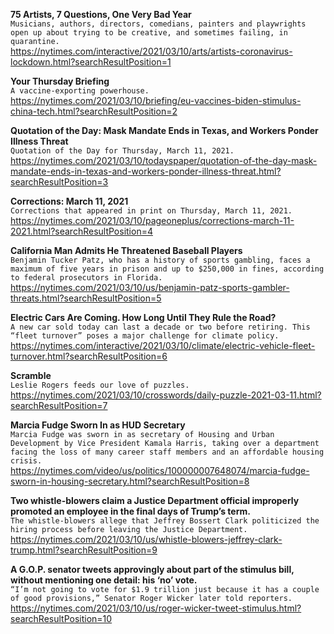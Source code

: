 **75 Artists, 7 Questions, One Very Bad Year**\
`Musicians, authors, directors, comedians, painters and playwrights open up about trying to be creative, and sometimes failing, in quarantine.`\
https://nytimes.com/interactive/2021/03/10/arts/artists-coronavirus-lockdown.html?searchResultPosition=1

**Your Thursday Briefing**\
`A vaccine-exporting powerhouse.`\
https://nytimes.com/2021/03/10/briefing/eu-vaccines-biden-stimulus-china-tech.html?searchResultPosition=2

**Quotation of the Day: Mask Mandate Ends in Texas, and Workers Ponder Illness Threat**\
`Quotation of the Day for Thursday, March 11, 2021.`\
https://nytimes.com/2021/03/10/todayspaper/quotation-of-the-day-mask-mandate-ends-in-texas-and-workers-ponder-illness-threat.html?searchResultPosition=3

**Corrections: March 11, 2021**\
`Corrections that appeared in print on Thursday, March 11, 2021.`\
https://nytimes.com/2021/03/10/pageoneplus/corrections-march-11-2021.html?searchResultPosition=4

**California Man Admits He Threatened Baseball Players**\
`Benjamin Tucker Patz, who has a history of sports gambling, faces a maximum of five years in prison and up to $250,000 in fines, according to federal prosecutors in Florida.`\
https://nytimes.com/2021/03/10/us/benjamin-patz-sports-gambler-threats.html?searchResultPosition=5

**Electric Cars Are Coming. How Long Until They Rule the Road?**\
`A new car sold today can last a decade or two before retiring. This “fleet turnover” poses a major challenge for climate policy.`\
https://nytimes.com/interactive/2021/03/10/climate/electric-vehicle-fleet-turnover.html?searchResultPosition=6

**Scramble**\
`Leslie Rogers feeds our love of puzzles.`\
https://nytimes.com/2021/03/10/crosswords/daily-puzzle-2021-03-11.html?searchResultPosition=7

**Marcia Fudge Sworn In as HUD Secretary**\
`Marcia Fudge was sworn in as secretary of Housing and Urban Development by Vice President Kamala Harris, taking over a department facing the loss of many career staff members and an affordable housing crisis.`\
https://nytimes.com/video/us/politics/100000007648074/marcia-fudge-sworn-in-housing-secretary.html?searchResultPosition=8

**Two whistle-blowers claim a Justice Department official improperly promoted an employee in the final days of Trump’s term.**\
`The whistle-blowers allege that Jeffrey Bossert Clark politicized the hiring process before leaving the Justice Department.`\
https://nytimes.com/2021/03/10/us/whistle-blowers-jeffrey-clark-trump.html?searchResultPosition=9

**A G.O.P. senator tweets approvingly about part of the stimulus bill, without mentioning one detail: his ‘no’ vote.**\
`“I’m not going to vote for $1.9 trillion just because it has a couple of good provisions,” Senator Roger Wicker later told reporters.`\
https://nytimes.com/2021/03/10/us/roger-wicker-tweet-stimulus.html?searchResultPosition=10

